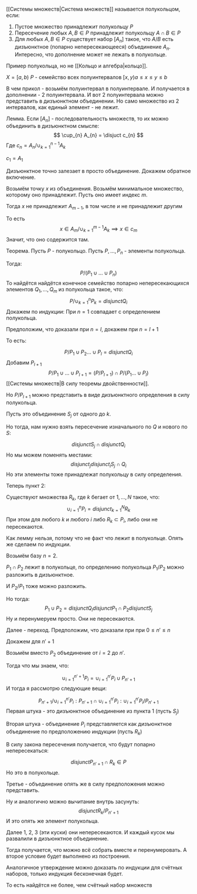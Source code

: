 [[Системы множеств|Система множеств]] называется полукольцом, если:

1) Пустое множество принадлежит полукольцу $P$
2) Пересечение любых $A, B \in P$ принадлежит полукольцу $A \cap B \in P$
3) Для любых $A, B \in P$ существует набор $[A_{n}]$ такое, что $A / B$ есть дизъюнктное (попарно непересекающееся) объединение $A_{n}$. Интересно, что дополнение может не лежать в полукольце.

Пример полукольца, но не [[Кольцо и алгебра|кольцо]].

$X = [a, b)$ $P$ - семейство всех полуинтервалов $[x, y) a \leq x \leq y \leq b$

В чем прикол - возьмём полуинтервал в полуинтервале. И получается в дополнении - 2 полуинтервала.
И вот 2 полуинтервала можно представить в дизъюнктном объединении.
Но само множество из 2 интервалов, как единый элемент - не лежит.

Лемма. Если $[A_{n}]$ - последовательность множеств, то их можно объединить в дизъюнктном смысле:
$$
\cup_{n} A_{n} = \disjuct c_{n}
$$
Где $c_{n} = A_{n} / \cup_{k=1}^{n-1} A_{k}$

$c_{1} = A_{1}$

Дизъюнктное точно залезает в просто объединение. Докажем обратное включение.

Возьмём точку $x$ из объединения. Возьмём минимальное множество, которому оно принадлежит.
Пусть оно имеет индекс $m$.

Тогда $x$ не принадлежит $A_{m - 1}$, в том числе и не принадлежит другим

То есть
$$
x \in A_{m} / \cup_{k=1}^{m-1} A_{k} \implies x \in c_{m}
$$
Значит, что оно содержится там.

Теорема. Пусть $P$ - полукольцо. Пусть $P, ..., P_{n}$ - элементы полукольца.

Тогда:
$$
P / (P_{1} \cup ... \cup P_{n})
$$
То найдётся найдётся конечное семейство попарно непересекающихся элементов $Q_{1},... , Q_{m}$ из полукольца такое, что:
$$
P / \cup_{k=1}^{n} P_{k} = disjunct Q_{i}
$$
Докажем по индукции:
При $n = 1$ совпадает с определением полукольца.

Предположим, что доказали при $n = l$, докажем при $n = l + 1$

То есть:

$$
P / P_{1} \cup P_{2} ... \cup P_{l} = disjunct Q_{i}
$$
Добавим $P_{l+1}$
$$
P / P_{1} \cup ... \cup P_{l+1} = (P / P_{l+1}) \cap P / (P_{1} ... \cup P_{l})
$$
[[Системы множеств|В силу теоремы двойственности]].

Но $P / P_{l+1}$ можно представить в виде дизъюнктного определения в силу полукольца.

Пусть это объединение $S_{j}$ от одного до $k$.

Но тогда, нам нужно взять пересечение изначального по $Q$ и нового по $S$:

$$
disjunct S_{j} \cap disjunct Q_{i}
$$
Но мы можем поменять местами:
$$
disjunct_{j} disjunct_{i} S_{j} \cap Q_{i} 
$$
Но эти элементы тоже принадлежат полукольцу в силу определения.

Теперь пункт 2:

Существуют множества $R_{k}$, где $k$ бегает от $1, ..., N$ такое, что:
$$
\cup_{i=1}^{n} P_{i} = disjunct_{k=1}^{N} R_{k}
$$
При этом для любого $k$ и любого $i$ либо $R_{k} \subset P_{i}$, либо они не пересекаются.

Как лемму нельзя, потому что не факт что лежит в полукольце.
Опять же сделаем по индукции.

Возьмём базу $n = 2$.

$P_{1} \cap P_{2}$ лежит в полукольце, по определению полукольца $P_{1} / P_{2}$ можно разложить в дизъюнктное.

И $P_{2} / P_{1}$ тоже можно разложить.

Но тогда:
$$
P_{1} \cup P_{2} = disjunct Q_{i} disjunct P_{1} \cap P_{2} disjunct S_{j}
$$
Ну и перенумеруем просто.
Они не пересекаются.

Далее - переход. Предположим, что доказали при при $0 \leq n' \leq n$

Докажем для $n' + 1$

Возьмём вместо $P_{2}$ объединение от $i = 2$ до $n'$.

Тогда что мы знаем, что:

$$
\cup_{i=1}^{n'+1} P_{i} = \cup_{i=1}^{n'} P_{i} \cup P_{n'+1}
$$
И тогда я рассмотрю следующие вещи:

$$
P_{n'+1} / \cup_{i=1}^{n'} P_{i} :  P_{n'+1} \cap \cup_{i=1}^{n'} P_{i} :  \cup_{i=1}^{n'} P_{i} / P_{n'+1}
$$
Первая штука - это дизъюнктное объединение из пункта 1 (пусть $S_{j}$)

Вторая штука - объединение $P_{i}$ представляется как дизъюнктное объединение по предположению индукции (пусть $R_{k}$)

В силу закона пересечения получается, что будут попарно непересекаться:

$$
disjunct P_{n'+1} \cap R_{k} \in P
$$
Но это в полукольце.

Третье - объединение опять же в силу предположения можно представить.

Ну и аналогично можно вычитание внутрь засунуть:
$$
disjunct R_{k} / P_{n' + 1}
$$
И это опять же элемент полукольца.

Далее 1, 2, 3 (эти куски) они непересекаются. И каждый кусок мы развалили в дизъюнктное объединение.

Тогда получается, что можно всё собрать вместе и перенумеровать.
А второе условие будет выполнено из построения.

Аналогичное утверждение можно доказать по индукции для счётных наборов, только индукция бесконечная будет.

То есть найдётся не более, чем счётный набор множеств

 














